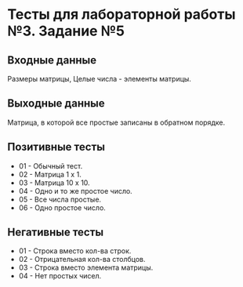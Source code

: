 # Тесты для лабораторной работы №3. Задание №5

## Входные данные
Размеры матрицы,
Целые числа - элементы матрицы.

## Выходные данные
Матрица, в которой все простые записаны в обратном порядке.

## Позитивные тесты
- 01 - Обычный тест.
- 02 - Матрица 1 х 1.
- 03 - Матрица 10 х 10.
- 04 - Одно и то же простое число.
- 05 - Все числа простые.
- 06 - Одно простое число.

## Негативные тесты
- 01 - Строка вместо кол-ва строк.
- 02 - Отрицательная кол-ва столбцов.
- 03 - Строка вместо элемента матрицы.
- 04 - Нет простых чисел.